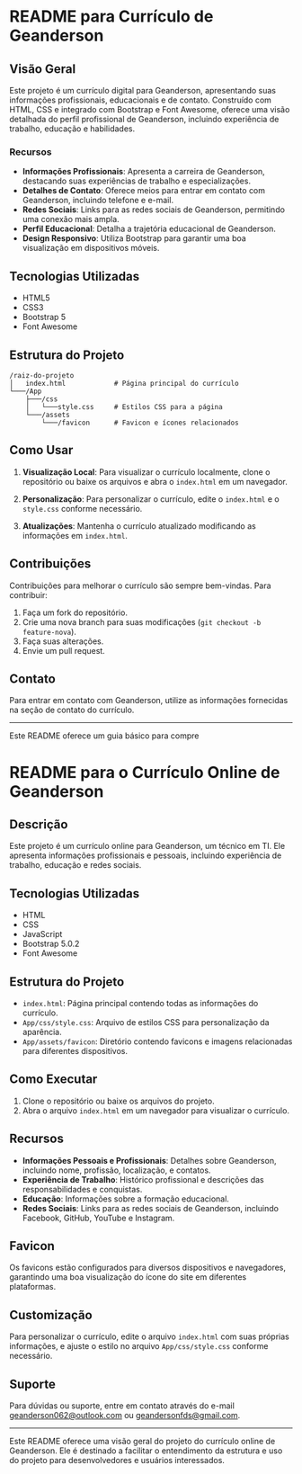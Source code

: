 # README para Currículo de Geanderson

## Visão Geral

Este projeto é um currículo digital para Geanderson, apresentando suas informações profissionais, educacionais e de contato. Construído com HTML, CSS e integrado com Bootstrap e Font Awesome, oferece uma visão detalhada do perfil profissional de Geanderson, incluindo experiência de trabalho, educação e habilidades.

### Recursos

- **Informações Profissionais**: Apresenta a carreira de Geanderson, destacando suas experiências de trabalho e especializações.
- **Detalhes de Contato**: Oferece meios para entrar em contato com Geanderson, incluindo telefone e e-mail.
- **Redes Sociais**: Links para as redes sociais de Geanderson, permitindo uma conexão mais ampla.
- **Perfil Educacional**: Detalha a trajetória educacional de Geanderson.
- **Design Responsivo**: Utiliza Bootstrap para garantir uma boa visualização em dispositivos móveis.

## Tecnologias Utilizadas

- HTML5
- CSS3
- Bootstrap 5
- Font Awesome

## Estrutura do Projeto

```
/raiz-do-projeto
│   index.html            # Página principal do currículo
└───/App
    ├───/css
    │   └───style.css     # Estilos CSS para a página
    └───/assets
        └───/favicon      # Favicon e ícones relacionados
```

## Como Usar

1. **Visualização Local**: Para visualizar o currículo localmente, clone o repositório ou baixe os arquivos e abra o `index.html` em um navegador.

2. **Personalização**: Para personalizar o currículo, edite o `index.html` e o `style.css` conforme necessário.

3. **Atualizações**: Mantenha o currículo atualizado modificando as informações em `index.html`.

## Contribuições

Contribuições para melhorar o currículo são sempre bem-vindas. Para contribuir:

1. Faça um fork do repositório.
2. Crie uma nova branch para suas modificações (`git checkout -b feature-nova`).
3. Faça suas alterações.
4. Envie um pull request.

## Contato

Para entrar em contato com Geanderson, utilize as informações fornecidas na seção de contato do currículo.

---

Este README oferece um guia básico para compre

# README para o Currículo Online de Geanderson

## Descrição

Este projeto é um currículo online para Geanderson, um técnico em TI. Ele apresenta informações profissionais e pessoais, incluindo experiência de trabalho, educação e redes sociais.

## Tecnologias Utilizadas

- HTML
- CSS
- JavaScript
- Bootstrap 5.0.2
- Font Awesome

## Estrutura do Projeto

- `index.html`: Página principal contendo todas as informações do currículo.
- `App/css/style.css`: Arquivo de estilos CSS para personalização da aparência.
- `App/assets/favicon`: Diretório contendo favicons e imagens relacionadas para diferentes dispositivos.

## Como Executar

1. Clone o repositório ou baixe os arquivos do projeto.
2. Abra o arquivo `index.html` em um navegador para visualizar o currículo.

## Recursos

- **Informações Pessoais e Profissionais**: Detalhes sobre Geanderson, incluindo nome, profissão, localização, e contatos.
- **Experiência de Trabalho**: Histórico profissional e descrições das responsabilidades e conquistas.
- **Educação**: Informações sobre a formação educacional.
- **Redes Sociais**: Links para as redes sociais de Geanderson, incluindo Facebook, GitHub, YouTube e Instagram.

## Favicon

Os favicons estão configurados para diversos dispositivos e navegadores, garantindo uma boa visualização do ícone do site em diferentes plataformas.

## Customização

Para personalizar o currículo, edite o arquivo `index.html` com suas próprias informações, e ajuste o estilo no arquivo `App/css/style.css` conforme necessário.

## Suporte

Para dúvidas ou suporte, entre em contato através do e-mail geanderson062@outlook.com ou geandersonfds@gmail.com.

---

Este README oferece uma visão geral do projeto do currículo online de Geanderson. Ele é destinado a facilitar o entendimento da estrutura e uso do projeto para desenvolvedores e usuários interessados.
